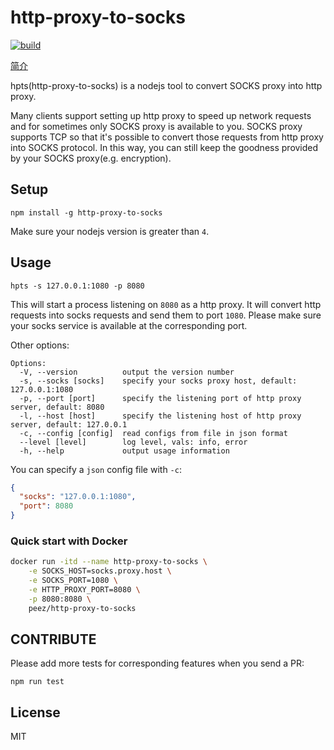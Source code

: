 # http-proxy-to-socks

[![build](https://api.travis-ci.org/oyyd/http-proxy-to-socks.svg?branch=master)](https://travis-ci.org/oyyd/http-proxy-to-socks)

[简介](https://github.com/oyyd/http-proxy-to-socks/blob/master/READMECN.md)

hpts(http-proxy-to-socks) is a nodejs tool to convert SOCKS proxy into http proxy.

Many clients support setting up http proxy to speed up network requests and for sometimes only SOCKS proxy is available to you. SOCKS proxy supports TCP so that it's possible to convert those requests from http proxy into SOCKS protocol. In this way, you can still keep the goodness provided by your SOCKS proxy(e.g. encryption).

## Setup

```
npm install -g http-proxy-to-socks
```

Make sure your nodejs version is greater than `4`.

## Usage

```
hpts -s 127.0.0.1:1080 -p 8080
```

This will start a process listening on `8080` as a http proxy. It will convert http requests into socks requests and send them to port `1080`. Please make sure your socks service is available at the corresponding port.

Other options:

```
Options:
  -V, --version          output the version number
  -s, --socks [socks]    specify your socks proxy host, default: 127.0.0.1:1080
  -p, --port [port]      specify the listening port of http proxy server, default: 8080
  -l, --host [host]      specify the listening host of http proxy server, default: 127.0.0.1
  -c, --config [config]  read configs from file in json format
  --level [level]        log level, vals: info, error
  -h, --help             output usage information
```

You can specify a `json` config file with `-c`:

```json
{
  "socks": "127.0.0.1:1080",
  "port": 8080
}
```

### Quick start with Docker
```bash
docker run -itd --name http-proxy-to-socks \
    -e SOCKS_HOST=socks.proxy.host \
    -e SOCKS_PORT=1080 \
    -e HTTP_PROXY_PORT=8080 \
    -p 8080:8080 \
    peez/http-proxy-to-socks
```
## CONTRIBUTE

Please add more tests for corresponding features when you send a PR:

```
npm run test
```

## License

MIT
